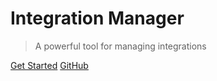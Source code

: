 # Integration Manager

> A powerful tool for managing integrations

[Get Started](#main)
[GitHub](https://github.com/integrationmanagerdocs/MkDocs)
